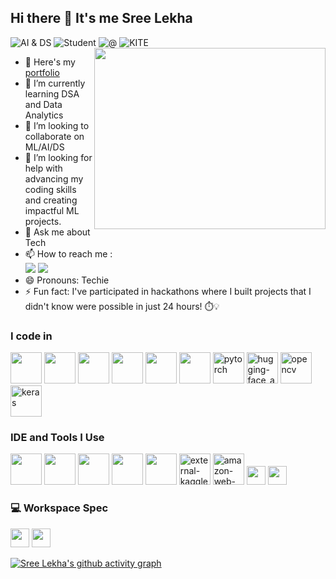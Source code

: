 ## Hi there 👋 It's me Sree Lekha

![AI & DS](https://img.shields.io/badge/AI%20%26%20DS-blue) ![Student](https://img.shields.io/badge/Student-green) ![@](https://img.shields.io/badge/@-orange) ![KITE](https://img.shields.io/badge/KITE-purple)
<img align="right" width="370" height="290" src="https://www.dasca.org/content/Images/icon/coding.gif">
- 🔭 Here's my [portfolio]()                                                 
- 🌱 I’m currently learning DSA and Data Analytics
- 👯 I’m looking to collaborate on ML/AI/DS
- 🤔 I’m looking for help with advancing my coding skills and creating impactful ML projects.
- 💬 Ask me about Tech
- 📫 How to reach me :
<br /> [<img src="https://img.shields.io/badge/LinkedIn-0077B5?style=for-the-badge&logo=linkedin&logoColor=white" />](https://linkedin.com/in/sree-lekha-s-7bb2a2281) [<img src="https://img.shields.io/badge/Twitter-1DA1F2?style=for-the-badge&logo=twitter&logoColor=white" />](https://twitter.com/SreeLekhaS6295) 
- 😄 Pronouns: Techie
- ⚡ Fun fact: I've participated in hackathons where I built projects that I didn't know were possible in just 24 hours! ⏱️💡

### I code in
<img height="50" width="50" src="https://img.icons8.com/color/48/000000/python.png" /> <img height="50" width="50" src="https://img.icons8.com/color/48/000000/html-5.png" /> <img height="50" width="50" src="https://img.icons8.com/color/48/000000/css3.png" /> <img height="50" width="50" src="https://img.icons8.com/color/48/000000/tensorflow.png"/> <img height="50" width="50" src="https://img.icons8.com/color/48/000000/mysql-logo.png"/> <img height="50" width="50" src="https://img.icons8.com/color/48/000000/mongodb.png"/> <img width="50" height="50" src="https://img.icons8.com/arcade/64/pytorch.png" alt="pytorch"/> <img width="50" height="50" src="https://img.icons8.com/fluency/48/hugging-face_app.png" alt="hugging-face_app"/> <img width="50" height="50" src="https://img.icons8.com/fluency/48/opencv.png" alt="opencv"/> <img width="50" height="50" src="https://img.icons8.com/material/24/keras.png" alt="keras"/>

### IDE and Tools I Use
<img height="50" width="50" src="https://img.icons8.com/color/48/000000/visual-studio-code-2019.png"/> <img height="50" width="50" src="https://img.icons8.com/color/48/000000/pycharm.png"/> <img height="50" width="50" src="https://img.icons8.com/color/50/000000/git.png"/> <img height="50" width="50" src="https://img.icons8.com/dusk/64/000000/anaconda.png"/> <img height="50" width="50" src="https://img.icons8.com/color/48/000000/figma--v1.png"/> <img width="50" height="50" src="https://img.icons8.com/external-tal-revivo-color-tal-revivo/24/external-kaggle-an-online-community-of-data-scientists-and-machine-learners-owned-by-google-logo-color-tal-revivo.png" alt="external-kaggle-an-online-community-of-data-scientists-and-machine-learners-owned-by-google-logo-color-tal-revivo"/> <img width="50" height="50" src="https://img.icons8.com/color/48/amazon-web-services.png" alt="amazon-web-services"/> <img height="30" src="https://img.shields.io/badge/Medium-12100E?style=for-the-badge&logo=medium&logoColor=white"/> <img height="30" src="https://img.shields.io/badge/Microsoft_Excel-217346?style=for-the-badge&logo=microsoft-excel&logoColor=white"/> 



### 💻 Workspace Spec
<img height="30" src="https://img.shields.io/badge/Windows-0078D6?style=for-the-badge&logo=windows&logoColor=white"/> <img height="30" src="https://img.shields.io/badge/NVIDIA-RTX3050-76B900?style=for-the-badge&logo=nvidia&logoColor=white"/> 



[![Sree Lekha's github activity graph](https://github-readme-activity-graph.vercel.app/graph?username=Sreelekha227&bg_color=3a2c2c&color=f038e4&line=d035c5&point=d3c0c0&area=true&hide_border=true)](https://github.com/ashutosh00710/github-readme-activity-graph)
